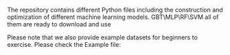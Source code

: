 The repository contains different Python files including the construction and optimization of different machine learning models.
GBT\MLP\RF\SVM all of them are ready to download and use

Please note that we also provide example datasets for beginners to exercise. Please check the Example file: 
